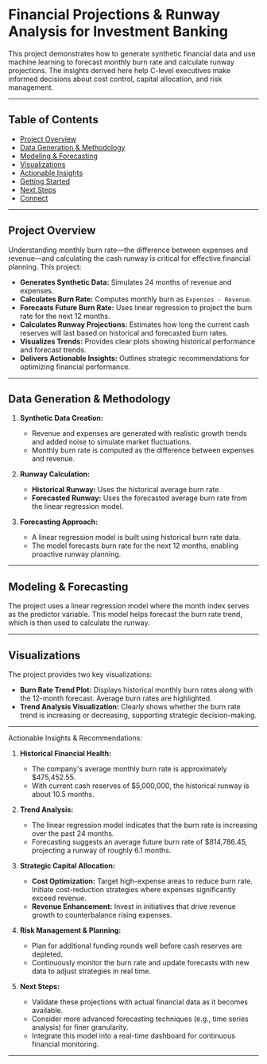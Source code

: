 # Financial Projections & Runway Analysis for Investment Banking

This project demonstrates how to generate synthetic financial data and use machine learning to forecast monthly burn rate and calculate runway projections. The insights derived here help C-level executives make informed decisions about cost control, capital allocation, and risk management.

---

## Table of Contents

- [Project Overview](#project-overview)
- [Data Generation & Methodology](#data-generation--methodology)
- [Modeling & Forecasting](#modeling--forecasting)
- [Visualizations](#visualizations)
- [Actionable Insights](#actionable-insights)
- [Getting Started](#getting-started)
- [Next Steps](#next-steps)
- [Connect](#connect)

---

## Project Overview

Understanding monthly burn rate—the difference between expenses and revenue—and calculating the cash runway is critical for effective financial planning. This project:

- **Generates Synthetic Data:** Simulates 24 months of revenue and expenses.
- **Calculates Burn Rate:** Computes monthly burn as `Expenses - Revenue`.
- **Forecasts Future Burn Rate:** Uses linear regression to project the burn rate for the next 12 months.
- **Calculates Runway Projections:** Estimates how long the current cash reserves will last based on historical and forecasted burn rates.
- **Visualizes Trends:** Provides clear plots showing historical performance and forecast trends.
- **Delivers Actionable Insights:** Outlines strategic recommendations for optimizing financial performance.

---

## Data Generation & Methodology

1. **Synthetic Data Creation:**  
   - Revenue and expenses are generated with realistic growth trends and added noise to simulate market fluctuations.
   - Monthly burn rate is computed as the difference between expenses and revenue.

2. **Runway Calculation:**  
   - **Historical Runway:** Uses the historical average burn rate.
   - **Forecasted Runway:** Uses the forecasted average burn rate from the linear regression model.

3. **Forecasting Approach:**  
   - A linear regression model is built using historical burn rate data.
   - The model forecasts burn rate for the next 12 months, enabling proactive runway planning.

---

## Modeling & Forecasting

The project uses a linear regression model where the month index serves as the predictor variable. This model helps forecast the burn rate trend, which is then used to calculate the runway.

---

## Visualizations

The project provides two key visualizations:
- **Burn Rate Trend Plot:** Displays historical monthly burn rates along with the 12-month forecast. Average burn rates are highlighted.
- **Trend Analysis Visualization:** Clearly shows whether the burn rate trend is increasing or decreasing, supporting strategic decision-making.

---

Actionable Insights & Recommendations:

1. **Historical Financial Health:**  
   - The company's average monthly burn rate is approximately $475,452.55.
   - With current cash reserves of $5,000,000, the historical runway is about 10.5 months.

2. **Trend Analysis:**  
   - The linear regression model indicates that the burn rate is increasing over the past 24 months.
   - Forecasting suggests an average future burn rate of $814,786.45, projecting a runway of roughly 6.1 months.

3. **Strategic Capital Allocation:**  
   - **Cost Optimization:** Target high-expense areas to reduce burn rate. Initiate cost-reduction strategies where expenses significantly exceed revenue.
   - **Revenue Enhancement:** Invest in initiatives that drive revenue growth to counterbalance rising expenses.

4. **Risk Management & Planning:**  
   - Plan for additional funding rounds well before cash reserves are depleted.
   - Continuously monitor the burn rate and update forecasts with new data to adjust strategies in real time.

5. **Next Steps:**  
   - Validate these projections with actual financial data as it becomes available.
   - Consider more advanced forecasting techniques (e.g., time series analysis) for finer granularity.
   - Integrate this model into a real-time dashboard for continuous financial monitoring.

---

